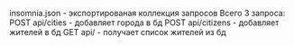 insomnia.json - экспортированая коллекция запросов
Всего 3 запроса:
POST api/cities - добавляет города в бд
POST api/citizens - добавляет жителей в бд
GET api/ - получает список жителей из бд
